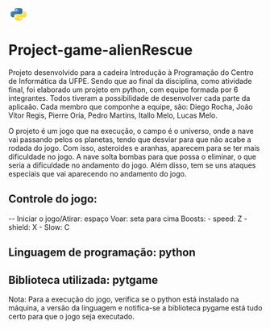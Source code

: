 <div>
     <img align="center" alt="Python" height="30" width="40" src="https://raw.githubusercontent.com/devicons/devicon/master/icons/python/python-original.svg"
</div>

# Project-game-alienRescue

Projeto desenvolvido para a cadeira Introdução à Programação do Centro de Informática da UFPE. Sendo que ao final da disciplina, como atividade final, foi elaborado um projeto em python, com equipe formada por 6 integrantes. Todos tiveram a possibilidade de desenvolver cada parte da aplicaão. Cada membro que componhe a equipe, são: Diego Rocha, João Vítor Regis, Pierre Oria, Pedro Martins, Itallo Melo, Lucas Melo.

O projeto é um jogo que na execução, o campo é o universo, onde a nave vai passando pelos os planetas, tendo que desviar para que não acabe a rodada do jogo. Com isso, asteroides e aranhas, aparecem para se ter mais dificuldade no jogo. A nave solta bombas para que possa o eliminar, o que seria a dificuldade no andamento do jogo. Além disso, tem se uns ataques especiais que vai aparecendo no andamento do jogo.

## Controle do jogo:
-- Iniciar o jogo/Atirar: espaço
    Voar: seta para cima
    Boosts: 
        - speed: Z 
        - shield: X 
        - Slow: C

## Linguagem de programação: python
## Biblioteca utilizada: pytgame

Nota: Para a execução do jogo, verifica se o python está instalado na máquina, a versão da linguagem e notifica-se a biblioteca pygame está tudo certo para que o jogo seja executado.

